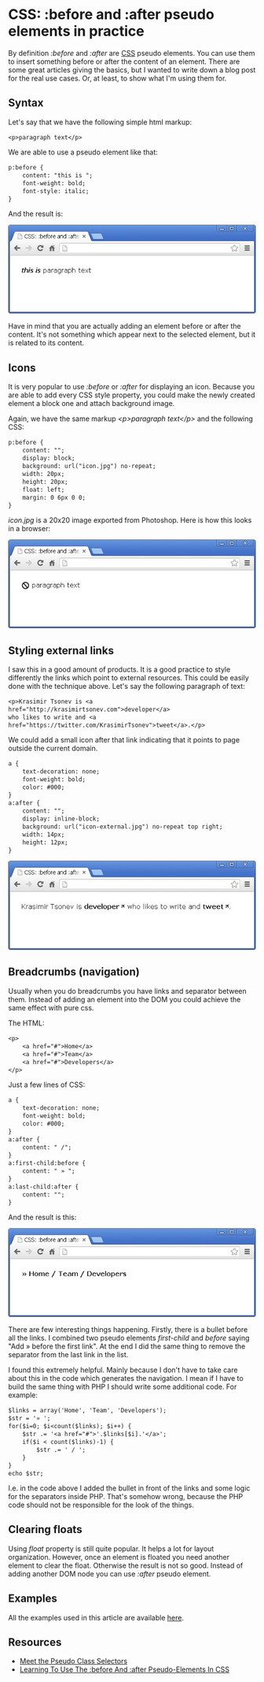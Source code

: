 # CSS: :before and :after pseudo elements in practice

By definition *:before* and *:after* are [CSS](http://krasimirtsonev.com/blog/category/CSS3) pseudo elements. You can use them to insert something before or after the content of an element. There are some great articles giving the basics, but I wanted to write down a blog post for the real use cases. Or, at least, to show what I'm using them for.

## Syntax

Let's say that we have the following simple html markup:

	<p>paragraph text</p>

We are able to use a pseudo element like that:

	p:before {
        content: "this is ";
        font-weight: bold;
        font-style: italic;
    }

And the result is:

![CSS: :before and :after pseudo elements in practice](img/syntax.jpg)

Have in mind that you are actually adding an element before or after the content. It's not something which appear next to the selected element, but it is related to its content.

## Icons

It is very popular to use *:before* or *:after* for displaying an icon. Because you are able to add every CSS style property, you could make the newly created element a block one and attach background image. 

Again, we have the same markup *&lt;p>paragraph text&lt;/p>* and the following CSS:

	p:before {
        content: "";
        display: block;
        background: url("icon.jpg") no-repeat;
        width: 20px;
        height: 20px;
        float: left;
        margin: 0 6px 0 0;
    }

*icon.jpg* is a 20x20 image exported from Photoshop. Here is how this looks in a browser:

![CSS: :before and :after pseudo elements in practice](img/icon.jpg)

## Styling external links

I saw this in a good amount of products. It is a good practice to style differently the links which point to external resources. This could be easily done with the technique above. Let's say the following paragraph of text:

	<p>Krasimir Tsonev is <a href="http://krasimirtsonev.com">developer</a>
	who likes to write and <a href="https://twitter.com/KrasimirTsonev">tweet</a>.</p>

We could add a small icon after that link indicating that it points to page outside the current domain.

	a {
        text-decoration: none;
        font-weight: bold;
        color: #000;
    }
    a:after {
        content: "";
        display: inline-block;
        background: url("icon-external.jpg") no-repeat top right;
        width: 14px;
        height: 12px;
    }

![CSS: :before and :after pseudo elements in practice](img/links.jpg)

## Breadcrumbs (navigation)

Usually when you do breadcrumbs you have links and separator between them. Instead of adding an element into the DOM you could achieve the same effect with pure css.

The HTML:

	<p>
        <a href="#">Home</a>
        <a href="#">Team</a>
        <a href="#">Developers</a>
    </p>

Just a few lines of CSS:

	a {
        text-decoration: none;
        font-weight: bold;
        color: #000;
    }
    a:after {
        content: " /";
    }
    a:first-child:before {
        content: " » ";
    }
    a:last-child:after {
        content: "";
    }

And the result is this:

![CSS: :before and :after pseudo elements in practice](img/breadcrumbs.jpg)

There are few interesting things happening. Firstly, there is a bullet before all the links. I combined two pseudo elements *first-child* and *before* saying "Add &#187; before the first link". At the end I did the same thing to remove the separator from the last link in the list.

I found this extremely helpful. Mainly because I don't have to take care about this in the code which generates the navigation. I mean if I have to build the same thing with PHP I should write some additional code. For example:

	$links = array('Home', 'Team', 'Developers');
    $str = '» ';
    for($i=0; $i<count($links); $i++) {
        $str .= '<a href="#">'.$links[$i].'</a>';
        if($i < count($links)-1) {
            $str .= ' / ';
        }
    }
    echo $str;

I.e. in the code above I added the bullet in front of the links and some logic for the separators inside PHP. That's somehow wrong, because the PHP code should not be responsible for the look of the things.

## Clearing floats

Using *float* property is still quite popular. It helps a lot for layout organization. However, once an element is floated you need another element to clear the float. Otherwise the result is not so good. Instead of adding another DOM node you can use *:after* pseudo element.

## Examples

All the examples used in this article are available [here]().

## Resources

  - [Meet the Pseudo Class Selectors](http://css-tricks.com/pseudo-class-selectors/)
  - [Learning To Use The :before And :after Pseudo-Elements In CSS](http://coding.smashingmagazine.com/2011/07/13/learning-to-use-the-before-and-after-pseudo-elements-in-css/)